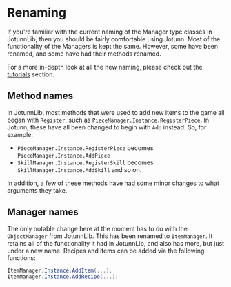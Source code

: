 ﻿# Renaming
If you're familiar with the current naming of the Manager type classes in JotunnLib, then you should be fairly comfortable using Jotunn. Most of the functionality of the Managers is kept the same. However, some have been renamed, and some have had their methods renamed.  

For a more in-depth look at all the new naming, please check out the [tutorials](../../home/tutorials/overview.md) section.

## Method names
In JotunnLib, most methods that were used to add new items to the game all began with `Register`, such as `PieceManager.Instance.RegisterPiece`. In Jotunn, these have all been changed to begin with `Add` instead. So, for example:
- `PieceManager.Instance.RegisterPiece` becomes `PieceManager.Instance.AddPiece`
- `SkillManager.Instance.RegisterSkill` becomes `SkillManager.Instance.AddSkill`
and so on.  

In addition, a few of these methods have had some minor changes to what arguments they take.

## Manager names
The only notable change here at the moment has to do with the `ObjectManager` from JotunnLib. This has been renamed to `ItemManager`. It retains all of the functionality it had in JotunnLib, and also has more, but just under a new name. Recipes and items can be added via the following functions:

```cs
ItemManager.Instance.AddItem(...);
ItemManager.Instance.AddRecipe(...);

```